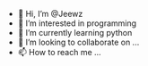 - 👋 Hi, I’m @Jeewz
- 👀 I’m interested in programming
- 🌱 I’m currently learning python
- 💞️ I’m looking to collaborate on ...
- 📫 How to reach me ...

<!----
Jeewz/Jeewz is a ✨ special ✨ repository because its `README.md` (this file) appears on your GitHub profile.
You can click the Preview link to take a look at your changes.
---->
